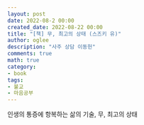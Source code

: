 ```yaml
---
layout: post
date: 2022-08-2 00:00
created_date: 2022-08-22 00:00
title: "[책] 무, 최고의 상태 (스즈키 유)"
author: oglee
description: "사주 상담 이동헌"
comments: true
math: true
category:
- book
tags:
- 불교
- 마음공부
---
```


인생의 통증에 항복하는 삶의 기술, 무, 최고의 상태
<!--more-->

